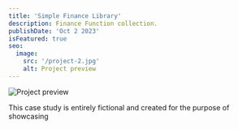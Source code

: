 ```yaml
---
title: 'Simple Finance Library'
description: Finance Function collection.
publishDate: 'Oct 2 2023'
isFeatured: true
seo:
  image:
    src: '/project-2.jpg'
    alt: Project preview
---
```


![Project preview](/project-2.jpg)

This case study is entirely fictional and created for the purpose of showcasing